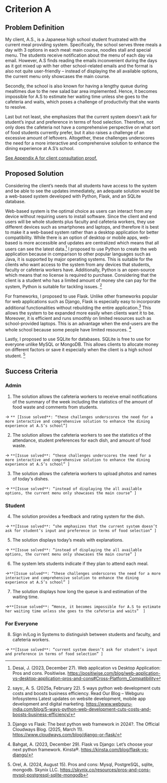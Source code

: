 # Criterion A

## Problem Definition

   My client, A.S., is a Japanese high school student frustrated with the current meal providing system. Specifically, the school serves three meals a day with 3 options in each meal: main course, noodles stall and special menu. The students receive notification about the menu of each day via email. However, A.S finds reading the emails inconvenient during the days as it got mixed up with her other school-related emails and the format is also not quite user-friendly – instead of displaying the all available options, the current menu only showcases the main course.  

   Secondly, the school is also known for having a lengthy queue during mealtimes due to the new salad bar area implemented. Hence, it becomes impossible for A.S to estimate her waiting time unless she goes to the cafeteria and waits, which poses a challenge of productivity that she wants to resolve.  

   Last but not least, she emphasizes that the current system doesn’t ask for student’s input and preference in terms of food selection. Therefore, not only does the cafeteria not have a comprehensive perspective on what sort of food students currently prefer, but it also raises a challenge of an excessive amount of leftovers. Altogether, these challenges underscores the need for a more interactive and comprehensive solution to enhance the dining experience at A.S’s school.

[See Appendix A for client consultation proof.](IA_Appendix)



## Proposed Solution

   Considering the client’s needs that all students have access to the system and be able to see the updates immediately, an adequate solution would be a web-based system developed with Python, Flask, and an SQLite database.  

   Web-based system is the optimal choice as users can interact from any device without requiring users to install software. Since the client and end users will be whole students plus faculty and cafeteria workers, they use different devices such as smartphones and laptops, and therefore it is best to make it a web-based system rather than a desktop application for better compatibility. While there is an option of desktop or mobile apps, web-based is more accessible and updates are centralized which means that all users can see the latest data.[^1] I proposed to use Python to create the web application because in comparison to other popular languages such as Java, it is supported by major operating systems. This is suitable for the clients who want access to the system from any devices that students, faculty or cafeteria workers have. Additionally, Python is an open-source which means that no license is required to purchase. Considering that the client is a student who has a limited amount of money she can pay for the system, Python is suitable for tackling issues. [^2]

   For frameworks, I proposed to use Flask. Unlike other frameworks popular for web applications such as Django, Flask is especially easy to incorporate additional functionalities without rebuilding the entire application.[^3] This allows the system to be expanded more easily when clients want it to be. Moreover, it is efficient and runs smoothly on limited resources such as school-provided laptops. This is an advantage when the end-users are the whole school because some people have limited resources. [^4]

   Lastly, I proposed to use SQLite for databases. SQLite is free to use for everyone unlike MySQL or MongoDB. This allows clients to allocate money on different factors or save it especially when the client is a high school student. [^5]

## Success Criteria 

### Admin
1. The solution allows the cafeteria workers to receive email notifications of the summary of the week including the statistics of the amount of food waste and comments from students.
   
 -> ```** [Issue solved**: “these challenges underscores the need for a more interactive and comprehensive solution to enhance the dining experience at A.S’s school”]```  

2. The solution allows the cafeteria workers to see the statistics of the attendance, student preferences for each dish, and amount of food waste.
   
 -> ```**[Issue solved**: “these challenges underscores the need for a more interactive and comprehensive solution to enhance the dining experience at A.S’s school” ]```  

3. The solution allows the cafeteria workers to upload photos and names of today's dishes.
   
 -> ```**[Issue solved**: “instead of displaying the all available options, the current menu only showcases the main course” ]```  
 
### Student
4. The solution provides a feedback and rating system for the dish.  

 -> ```**[Issue solved**: “she emphasizes that the current system doesn’t ask for student’s input and preference in terms of food selection” ]```  
 
5. The solution displays today’s  meals with explanations.  

 -> ```**[Issue solved**: “instead of displaying the all available options, the current menu only showcases the main course” ]```  
 
6. The system lets students indicate if they plan to attend each meal.  

 ->```**[Issue solved**: “these challenges underscores the need for a more interactive and comprehensive solution to enhance the dining experience at A.S’s school” ]```  
 
7. The solution displays how long the queue is and estimation of the waiting time.  

 ->```**[Issue solved**: “Hence, it becomes impossible for A.S to estimate her waiting time unless she goes to the cafeteria and waits”  ]```  
 
### For Everyone

8. Sign in/Log in Systems to distinguish between students and faculty, and cafeteria workers.

 -> ```**[Issue solved**: “current system doesn’t ask for student’s input and preference in terms of food selection” ]```

[^1]: Desai, J. (2023, December 27). Web application vs Desktop Application: Pros and cons. Positiwise. https://positiwise.com/blog/web-application-vs-desktop-application-pros-and-cons#Cross-Platform_Compatibility
[^2]: says:, A. S. (2025a, February 22). 5 ways python web development cuts costs and boosts business efficiency. Read Our Blog – Webguru Infosystems Latest updates on website development, mobile app development and digital marketing. https://www.webguru-india.com/blog/5-ways-python-web-development-cuts-costs-and-boosts-business-efficiency/
[^3]: Django vs Flask: The best python web framework in 2024?. The Official Cloudways Blog. (2025, March 11). https://www.cloudways.com/blog/django-or-flask/ 
[^4]: Bahgat, A. (2023, December 29). Flask vs Django: Let’s choose your next python framework. Kinsta®. https://kinsta.com/blog/flask-vs-django/
[^5]: Orel, A. (2024, August 15). Pros and cons: Mysql, PostgreSQL, sqlite, mongodb. Skynix LLC. https://skynix.co/resources/pros-and-cons-mysql-postgresql-sqlite-mongodb
